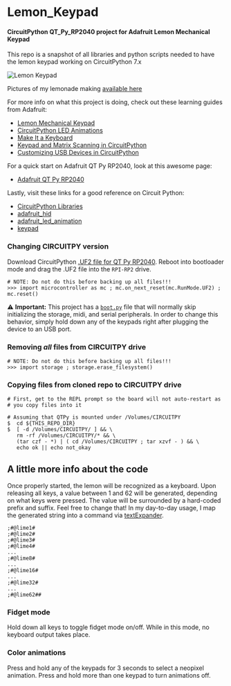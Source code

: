 # Lemon_Keypad

#### CircuitPython QT_Py_RP2040 project for Adafruit Lemon Mechanical Keypad

This repo is a snapshot of all libraries and python scripts
needed to have the lemon keypad working on CircuitPython 7.x

![Lemon Keypad](https://live.staticflickr.com/65535/51731342597_fa5dab6650.jpg)

Pictures of my lemonade making [available here](https://flic.kr/s/aHBqjzvAvG)

For more info on what this project is doing, check out these learning guides from
Adafruit:

- [Lemon Mechanical Keypad](https://learn.adafruit.com/qtpy-lemon-mechanical-keypad-macropad/code)
- [CircuitPython LED Animations](https://learn.adafruit.com/circuitpython-led-animations)
- [Make It a Keyboard](https://learn.adafruit.com/make-it-a-keyboard)
- [Keypad and Matrix Scanning in CircuitPython](https://learn.adafruit.com/key-pad-matrix-scanning-in-circuitpython)
- [Customizing USB Devices in CircuitPython](https://learn.adafruit.com/customizing-usb-devices-in-circuitpython)

For a quick start on Adafruit QT Py RP2040, look at this awesome page:

- [Adafruit QT Py RP2040](https://learn.adafruit.com/adafruit-qt-py-2040)

Lastly, visit these links for a good reference on Circuit Python:

- [CircuitPython Libraries](https://learn.adafruit.com/circuitpython-essentials/circuitpython-libraries)
- [adafruit_hid](https://circuitpython.readthedocs.io/projects/hid/en/latest/)
- [adafruit_led_animation](https://circuitpython.readthedocs.io/projects/led-animation/en/latest/)
- [keypad](https://circuitpython.readthedocs.io/en/latest/shared-bindings/keypad/)

### Changing CIRCUITPY version

Download CircuitPython [.UF2 file for QT Py RP2040](https://circuitpython.org/board/adafruit_qtpy_rp2040/).
Reboot into bootloader mode and drag the .UF2 file into the `RPI-RP2` drive.

```
# NOTE: Do not do this before backing up all files!!!
>>> import microcontroller as mc ; mc.on_next_reset(mc.RunMode.UF2) ; mc.reset()
```

:warning: **Important:** This project has a [`boot.py`](https://github.com/flavio-fernandes/Lemon_Keypad/blob/main/boot.py) file that will normally skip initializing
the storage, midi, and serial peripherals. In order to change this behavior, simply hold down
any of the keypads right after plugging the device to an USB port. 

### Removing _all_ files from CIRCUITPY drive

```
# NOTE: Do not do this before backing up all files!!!
>>> import storage ; storage.erase_filesystem()
```

### Copying files from cloned repo to CIRCUITPY drive
```
# First, get to the REPL prompt so the board will not auto-restart as
# you copy files into it

# Assuming that QTPy is mounted under /Volumes/CIRCUITPY
$  cd ${THIS_REPO_DIR}
$  [ -d /Volumes/CIRCUITPY/ ] && \
   rm -rf /Volumes/CIRCUITPY/* && \
   (tar czf - *) | ( cd /Volumes/CIRCUITPY ; tar xzvf - ) && \
   echo ok || echo not_okay
```

## A little more info about the code

Once properly started, the lemon will be recognized as a keyboard.
Upon releasing all keys, a value between 1 and 62 will be generated, depending
on what keys were pressed.
The value will be surrounded by a hard-coded prefix and suffix.
Feel free to change that! In my day-to-day usage, I map the generated string
into a command via [textExpander](https://textexpander.com/).

```text
;#@lime1#
;#@lime2#
;#@lime3#
;#@lime4#
...
;#@lime8#
...
;#@lime16#
...
;#@lime32#
...
;#@lime62##
```

### Fidget mode

Hold down all keys to toggle fidget mode on/off. While in this mode, no keyboard
output takes place.

### Color animations

Press and hold any of the keypads for 3 seconds to select a neopixel animation.
Press and hold more than one keypad to turn animations off.


 
